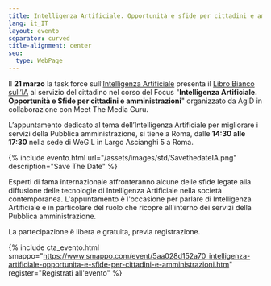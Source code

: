 ```yaml
---
title: Intelligenza Artificiale. Opportunità e sfide per cittadini e amministrazioni
lang: it_IT
layout: evento
separator: curved
title-alignment: center
seo:
  type: WebPage
---
```


Il **21 marzo** la task force sull’[Intelligenza Artificiale](/task-force) presenta il [Libro Bianco sull’IA](https://libro-bianco-ia.readthedocs.io/it) al servizio del cittadino nel corso del Focus "**Intelligenza Artificiale. Opportunità e Sfide per cittadini e amministrazioni**" organizzato da AgID in collaborazione con Meet The Media Guru.

L’appuntamento dedicato al tema dell’Intelligenza Artificiale per migliorare i servizi della Pubblica amministrazione, si tiene a Roma, dalle **14:30 alle 17:30** nella sede di WeGIL in Largo Ascianghi 5 a Roma.

{% include evento.html url="/assets/images/std/SavethedateIA.png" description="Save The Date" %}

Esperti di fama internazionale affronteranno alcune delle sfide legate alla diffusione delle tecnologie di Intelligenza Artificiale nella società contemporanea. L'appuntamento è l'occasione per parlare di Intelligenza Artificiale e in particolare del ruolo che ricopre all'interno dei servizi della Pubblica amministrazione.


La partecipazione è libera e gratuita, previa registrazione.

{% include cta_evento.html smappo="https://www.smappo.com/event/5aa028d152a70_intelligenza-artificiale-opportunita-e-sfide-per-cittadini-e-amministrazioni.htm" register="Registrati all\'evento"  %}
